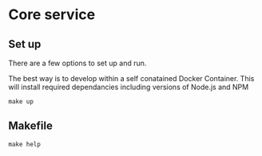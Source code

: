 # Core service

## Set up
There are a few options to set up and run.

The best way is to develop within a self conatained Docker Container. This will install required dependancies including versions of Node.js and NPM

`make up`

## Makefile
`make help`